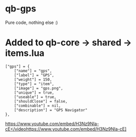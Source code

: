 # qb-gps
Pure code, nothing else :)

# Added to qb-core -> shared -> items.lua
```
["gps"] = {
    ["name"] = "gps",
    ["label"] = "GPS",
    ["weight"] = 150,
    ["type"] = "item",
    ["image"] = "gps.png",
    ["unique"] = true,
    ["useable"] = true,
    ["shouldClose"] = false,
    ["combinable"] = nil,
    ["description"] = "GPS Navigator"
},
```
[https://www.youtube.com/embed/H3Nz9NIa-cE</video](https://www.youtube.com/embed/H3Nz9NIa-cE)https://www.youtube.com/embed/H3Nz9NIa-cE]

